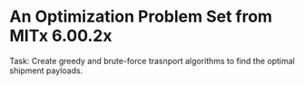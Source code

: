 # An Optimization Problem Set from MITx 6.00.2x
Task: Create greedy and brute-force trasnport algorithms to find the optimal shipment payloads.
